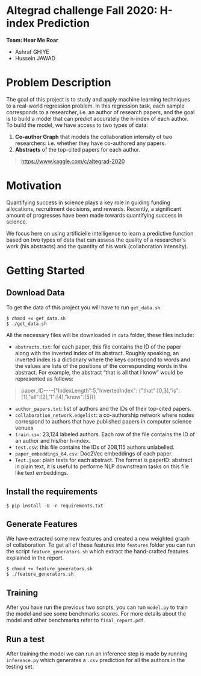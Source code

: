 # Altegrad challenge Fall 2020: H-index Prediction
 
**Team: Hear Me Roar**

- Ashraf GHIYE
- Hussein JAWAD

 
# Problem Description

The goal of this project is to study and apply machine learning techniques to a real-world regression problem. In this regression task, each sample corresponds to a researcher, i.e. an author of research papers, and the goal is to build a model that can predict accurately the h-index of each author. 
To build the model, we have access to two types of data: 

1. **Co-author Graph** that models the collaboration intensity of two researchers: i.e. whether they have co-authored any papers.
2. **Abstracts** of the top-cited papers for each author.

> https://www.kaggle.com/c/altegrad-2020

# Motivation

Quantifying success in science plays a key role in guiding funding allocations, recruitment decisions, and rewards. Recently, a significant amount of progresses have been made towards quantifying success in science. 

We focus here on using artificielle intelligence to learn a predictive function based on two types of data that can assess the quality of a researcher's work (his abstracts) and the quantity of his work (collaboration intensity).

# Getting Started

## Download Data


To get the data of this project you will have to run `get_data.sh`.

```
$ chmod +x get_data.sh
$ ./get_data.sh
```


All the necessary files will be downloaded in `data` folder, these files include:

* `abstracts.txt`: for each paper, this file contains the ID of the paper along with the inverted index
of its abstract. Roughly speaking, an inverted index is a dictionary where the keys correspond
to words and the values are lists of the positions of the corresponding words in the abstract. For
example, the abstract “that is all that I know” would be represented as follows:

> paper_ID----{"IndexLength":5,"InvertedIndex": {"that":[0,3],"is":[1],"all":[2],"I":[4],"know":[5]}}

* `author_papers.txt`: list of authors and the IDs of their top-cited papers.
* `collaboration_network.edgelist`: a co-authorship network where nodes correspond to authors
that have published papers in computer science venues
* `train.csv`: 23,124 labeled authors. Each row of the file contains the ID of an author and
his/her h-index.
* `test.csv`: this file contains the IDs of 208,115 authors unlabelled.
* `paper_embeddings_64.csv`: Doc2Vec embeddings of each paper.
* `Text.json`: plain texts for each abstract. The format is paperID: abstract in plain text, it is useful to performe NLP downstream tasks on this file like text embeddings.

## Install the requirements

```
$ pip install -U -r requirements.txt
```
## Generate Features

We have extracted some new features and created a new weighted graph of collaboration. To get all of these features into `features` folder you can run the script `feature_generators.sh` which extract the hand-crafted features explained in the report.

```
$ chmod +x feature_generators.sh
$ ./feature_generators.sh
```


## Training 

After you have run the previous two scripts, you can run `model.py` to train the model and see some benchmarks scores. For more details about the model and other benchmarks refer to `final_report.pdf`.

## Run a test

After training the model we can run an inference step is made by running `inference.py` which generates a `.csv` prediction for all the authors in the testing set.



